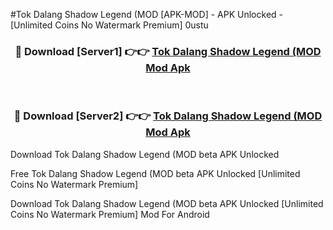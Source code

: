 #Tok Dalang Shadow Legend (MOD [APK-MOD] - APK Unlocked - [Unlimited Coins No Watermark Premium] 0ustu



<div align="center">

<h3>🔴 Download [Server1] 👉👉 <a href="https://momento.my/?title=Tok_Dalang_Shadow_Legend_(MOD">Tok Dalang Shadow Legend (MOD Mod Apk</a></h3><br>

<h3>🔴 Download [Server2] 👉👉 <a href="https://momento.my/?title=Tok_Dalang_Shadow_Legend_(MOD">Tok Dalang Shadow Legend (MOD Mod Apk</a></h3>
</div>



Download Tok Dalang Shadow Legend (MOD beta APK Unlocked

Free Tok Dalang Shadow Legend (MOD beta APK Unlocked [Unlimited Coins No Watermark Premium]

Download Tok Dalang Shadow Legend (MOD beta APK Unlocked [Unlimited Coins No Watermark Premium] Mod For Android
